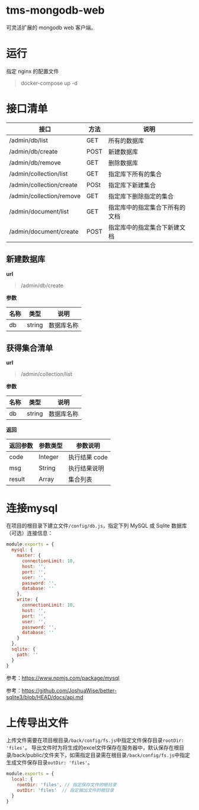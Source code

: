 # tms-mongodb-web

可灵活扩展的 mongodb web 客户端。

# 运行

指定 nginx 的配置文件

> docker-compose up -d

# 接口清单

| 接口                     | 方法 | 说明                           |
| ------------------------ | ---- | ------------------------------ |
| /admin/db/list           | GET  | 所有的数据库                   |
| /admin/db/create         | POST | 新建数据库                     |
| /admin/db/remove         | GET  | 删除数据库                     |
| /admin/collection/list   | GET  | 指定库下所有的集合             |
| /admin/collection/create | POSt | 指定库下新建集合               |
| /admin/collection/remove | GET  | 指定库下删除指定的集合         |
| /admin/document/list     | GET  | 指定库中的指定集合下所有的文档 |
| /admin/document/create   | POST | 指定库中的指定集合下新建文档   |

## 新建数据库

**url**

> /admin/db/create

**参数**

| 名称 | 类型   | 说明       |
| ---- | ------ | ---------- |
| db   | string | 数据库名称 |

## 获得集合清单

**url**

> /admin/collection/list

**参数**

| 名称 | 类型   | 说明       |
| ---- | ------ | ---------- |
| db   | string | 数据库名称 |

**返回**

| 返回参数 | 参数类型 | 参数说明      |
| -------- | -------- | ------------- |
| code     | Integer  | 执行结果 code |
| msg      | String   | 执行结果说明  |
| result   | Array    | 集合列表      |

# 连接mysql

在项目的根目录下建立文件`/config/db.js`，指定下列 MySQL 或 Sqlite 数据库（可选）连接信息：
```javascript
module.exports = {
  mysql: {
    master: {
      connectionLimit: 10,
      host: '',
      port: '',
      user: '',
      password: '',
      database: ''
    },
    write: {
      connectionLimit: 10,
      host: '',
      port: '',
      user: '',
      password: '',
      database: ''
    }
  },
  sqlite: {
    path: ''
  }
}
```
参考：https://www.npmjs.com/package/mysql

参考：https://github.com/JoshuaWise/better-sqlite3/blob/HEAD/docs/api.md

# 上传导出文件

上传文件需要在项目根目录`/back/config/fs.js`中指定文件保存目录`rootDir: 'files'`。
导出文件时为将生成的excel文件保存在服务器中，默认保存在根目录/back/public/文件夹下，如需指定目录需在根目录`/back/config/fs.js`中指定生成文件保存目录`outDir: 'files'`。
```javascript
module.exports = {
  local: {
    rootDir: 'files', // 指定保存文件的根目录
    outDir: 'files'  // 指定输出文件的根目录
  }
}
```